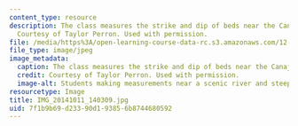 ```yaml
---
content_type: resource
description: The class measures the strike and dip of beds near the Canajoharie gorge.
  Courtesy of Taylor Perron. Used with permission.
file: /media/https%3A/open-learning-course-data-rc.s3.amazonaws.com/12-001-introduction-to-geology-fall-2013/7f1b9b69d23390d193856b8744680592_IMG_20141011_140309.jpg
file_type: image/jpeg
image_metadata:
  caption: The class measures the strike and dip of beds near the Canajoharie gorge.
  credit: Courtesy of Taylor Perron. Used with permission.
  image-alt: Students making measurements near a scenic river and steep cliffs.
resourcetype: Image
title: IMG_20141011_140309.jpg
uid: 7f1b9b69-d233-90d1-9385-6b8744680592
---
```

